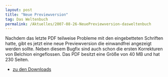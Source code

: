 ```yaml
---
layout: post
title: "Neue Previewversion"
tag: Das Weltenbuch
permalink: /Aktuelles/2007-08-26-NeuePreviewversion-dasweltenbuch
---
```


Nachdem das letzte PDF teilweise Probleme mit den eingebetteten Schriften hatte, gibt es jetzt eine neue Previewversion die einwandfrei angezeigt werden sollte. Neben diesem Bugfix sind auch schon die ersten Korrekturen von Belchion eingeflossen. Das PDF besitzt eine Größe von 40 MB und hat 230 Seiten.

- [zu den Downloads](https://dasweltenbuch.jcgames.de/Publikationen/)
